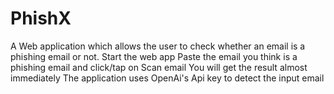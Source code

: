# PhishX
A Web application which allows the user to check whether an email is a phishing email or not.
Start the web app
Paste the email you think is a phishing email and click/tap on Scan email
You will get the result almost immediately
The application uses OpenAi's Api key to detect the input email

